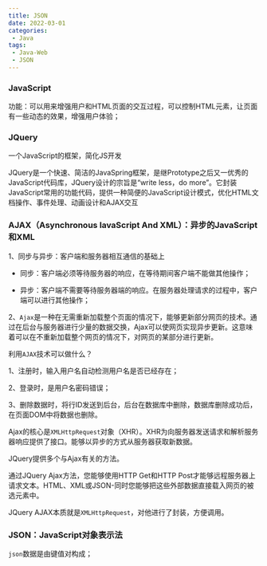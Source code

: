 ```yaml
---
title: JSON
date: 2022-03-01
categories:
 - Java
tags:
 - Java-Web
 - JSON
---
```


### JavaScript

功能：可以用来增强用户和HTML页面的交互过程，可以控制HTML元素，让页面有一些动态的效果，增强用户体验；

### JQuery

一个JavaScript的框架，简化JS开发

JQuery是一个快速、简洁的JavaSpring框架，是继Prototype之后又一优秀的JavaScript代码库，JQuery设计的宗旨是“write less，do more”。它封装JavaScript常用的功能代码，提供一种简便的JavaScript设计模式，优化HTML文档操作、事件处理、动画设计和AJAX交互

### AJAX（Asynchronous IavaScript And XML）：异步的JavaScript和XML

1、同步与异步：客户端和服务器相互通信的基础上

* 同步：客户端必须等待服务器的响应，在等待期间客户端不能做其他操作；

* 异步：客户端不需要等待服务器端的响应。在服务器处理请求的过程中，客户端可以进行其他操作；

2、`Ajax`是一种在无需重新加载整个页面的情况下，能够更新部分网页的技术。通过在后台与服务器进行少量的数据交换，Ajax可以使网页实现异步更新。这意味着可以在不重新加载整个网页的情况下，对网页的某部分进行更新。

利用`AJAX`技术可以做什么？

1、注册时，输入用户名自动检测用户名是否已经存在；

2、登录时，是用户名密码错误；

3、删除数据时，将行ID发送到后台，后台在数据库中删除，数据库删除成功后，在页面DOM中将数据也删除。

Ajax的核心是`XMLHttpRequest`对象（XHR）。XHR为向服务器发送请求和解析服务器响应提供了接口。能够以异步的方式从服务器获取新数据。

JQuery提供多个与Ajax有关的方法。

通过JQuery Ajax方法，您能够使用HTTP Get和HTTP Post才能够远程服务器上请求文本。HTML、XML或JSON-同时您能够把这些外部数据直接载入网页的被选元素中。

JQuery AJAX本质就是`XMLHttpRequest`，对他进行了封装，方便调用。

### JSON：JavaScript对象表示法

`json`数据是由键值对构成；




